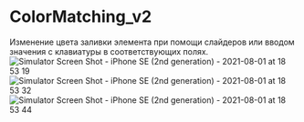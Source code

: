 # ColorMatching_v2
Изменение цвета заливки элемента при помощи слайдеров или вводом значения с клавиатуры в соответствующих полях.
![Simulator Screen Shot - iPhone SE (2nd generation) - 2021-08-01 at 18 53 19](https://user-images.githubusercontent.com/82398252/127777389-64e12ced-bc2d-4015-ad57-ddbf09b814a7.png)
![Simulator Screen Shot - iPhone SE (2nd generation) - 2021-08-01 at 18 53 32](https://user-images.githubusercontent.com/82398252/127777390-990221f3-233a-417c-bd72-e1b3d0945654.png)
![Simulator Screen Shot - iPhone SE (2nd generation) - 2021-08-01 at 18 53 44](https://user-images.githubusercontent.com/82398252/127777391-58ea09bf-4896-483b-8462-4adb54fa0964.png)
